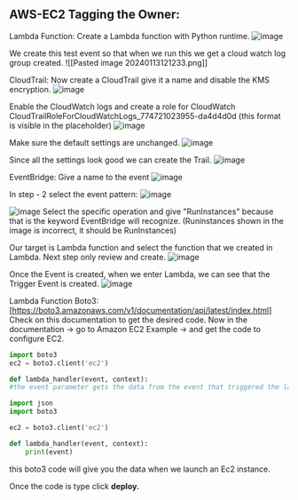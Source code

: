 ## AWS-EC2 Tagging the Owner:

Lambda Function:
Create a Lambda function with Python runtime. 
![image](https://github.com/karthi770/EC2-tagging-Boto3/assets/102706119/2b46a430-5ec3-4f41-9886-a2d2d0a27d71)

We create this test event so that when we run this we get a cloud watch log group created.
![[Pasted image 20240113121233.png]]

CloudTrail:
Now create a CloudTrail give it a name and disable the KMS encryption.
![image](https://github.com/karthi770/EC2-tagging-Boto3/assets/102706119/944f1b95-44eb-4b3e-93fb-88354b7fe15e)

Enable the CloudWatch logs and create a role for CloudWatch CloudTrailRoleForCloudWatchLogs_774721023955-da4d4d0d (this format is visible in the placeholder)
![image](https://github.com/karthi770/EC2-tagging-Boto3/assets/102706119/f0675331-5444-44de-866d-b8aa6d91cc7c)

Make sure the default settings are unchanged.
![image](https://github.com/karthi770/EC2-tagging-Boto3/assets/102706119/2b97f367-e0ab-4897-8544-233ec8bd9e64)

Since all the settings look good we can create the Trail.
![image](https://github.com/karthi770/EC2-tagging-Boto3/assets/102706119/68da4188-9fc5-44a1-a328-d5e7a0b12ccf)

EventBridge:
Give a name to the event
![image](https://github.com/karthi770/EC2-tagging-Boto3/assets/102706119/e434f240-9d86-4d40-9526-63308b200970)

In step - 2 select the event pattern:
![image](https://github.com/karthi770/EC2-tagging-Boto3/assets/102706119/c3eb28ac-b453-4827-9100-9ce147aedf3d)

![image](https://github.com/karthi770/EC2-tagging-Boto3/assets/102706119/14d060d1-844c-48f4-a31a-615b71ff917e)
Select the specific operation and give "RunInstances" because that is the keyword EventBridge will recognize. (Runinstances shown in the image is incorrect, it should be RunInstances)

Our target is Lambda function and select the function that we created in Lambda. Next step only review and create.
![image](https://github.com/karthi770/EC2-tagging-Boto3/assets/102706119/115d9e7d-f2a6-4374-8590-d556029574fb)

Once the Event is created, when we enter Lambda, we can see that the Trigger Event is created. 
![image](https://github.com/karthi770/EC2-tagging-Boto3/assets/102706119/843818d6-193f-44b8-9658-e1aa403cf0d9)

Lambda Function Boto3:
[https://boto3.amazonaws.com/v1/documentation/api/latest/index.html]
Check on this documentation to get the desired code.
Now in the documentation -> go to Amazon EC2 Example -> and get the code to configure EC2.
```python
import boto3
ec2 = boto3.client('ec2')
```

```python
def lambda_handler(event, context):
#the event parameter gets the data from the event that triggered the lambda.
```

```python
import json
import boto3

ec2 = boto3.client('ec2')

def lambda_handler(event, context):
    print(event)

```
this boto3 code will give you the data when we launch an Ec2 instance.

Once the code is type click **deploy.**

